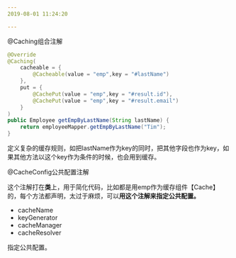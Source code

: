 ```yaml
---
2019-08-01 11:24:20

---
```




@Caching组合注解

```java
@Override
@Caching(
    cacheable = {
        @Cacheable(value = "emp",key = "#lastName")
    },
    put = {
        @CachePut(value = "emp",key = "#result.id"),
        @CachePut(value = "emp",key = "#result.email")
    }
)
public Employee getEmpByLastName(String lastName) {
    return employeeMapper.getEmpByLastName("Tim");
}
```

定义复杂的缓存规则，如把lastName作为key的同时，把其他字段也作为key，如果其他方法以这个key作为条件的时候，也会用到缓存。



@CacheConfig公共配置注解

这个注解打在**类**上，用于简化代码，比如都是用emp作为缓存组件【Cache】的，每个方法都声明，太过于麻烦，可以**用这个注解来指定公共配置。**

- cacheName
- keyGenerator
- cacheManager
- cacheResolver

指定公共配置。

